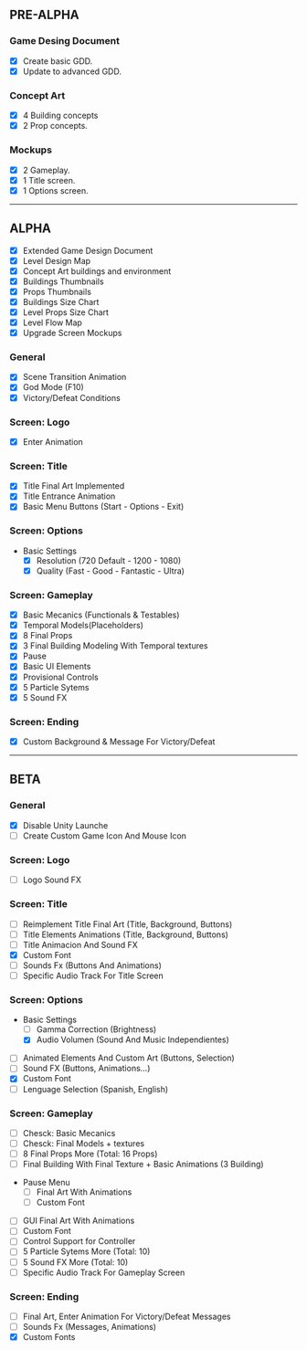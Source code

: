 ## PRE-ALPHA
### Game Desing Document
- [x] Create basic GDD.
- [x] Update to advanced GDD.

### Concept Art
- [x] 4 Building concepts
- [x] 2 Prop concepts.

### Mockups
- [x] 2 Gameplay.
- [x] 1 Title screen.
- [x] 1 Options screen.
___
## ALPHA
- [X] Extended Game Design Document
- [X] Level Design Map
- [x] Concept Art buildings and environment
- [x] Buildings Thumbnails
- [X] Props Thumbnails
- [x] Buildings Size Chart
- [x] Level Props Size Chart
- [x] Level Flow Map
- [X] Upgrade Screen Mockups

### General
- [x] Scene Transition Animation
- [X] God Mode (F10)
- [x] Victory/Defeat Conditions

### Screen: Logo
- [X] Enter Animation

### Screen: Title
- [X] Title Final Art Implemented
- [X] Title Entrance Animation
- [x] Basic Menu Buttons (Start - Options - Exit)

### Screen: Options
- Basic Settings
  - [x] Resolution (720 Default - 1200 - 1080)
  - [x] Quality (Fast - Good - Fantastic - Ultra)
  
### Screen: Gameplay
- [X] Basic Mecanics (Functionals & Testables)
- [X] Temporal Models(Placeholders)
- [X] 8 Final Props
- [X] 3 Final Building Modeling With Temporal textures
- [x] Pause
- [X] Basic UI Elements
- [x] Provisional Controls
- [x] 5 Particle Sytems
- [x] 5 Sound FX

### Screen: Ending
- [X] Custom Background & Message For Victory/Defeat
___
## BETA
### General
- [X] Disable Unity Launche
- [ ] Create Custom Game Icon And Mouse Icon

### Screen: Logo
- [ ] Logo Sound FX

### Screen: Title
- [ ] Reimplement Title Final Art (Title, Background, Buttons)
- [ ] Title Elements Animations (Title, Background, Buttons)
- [ ] Title Animacion And Sound FX 
- [X] Custom Font
- [ ] Sounds Fx (Buttons And Animations)
- [ ] Specific Audio Track For Title Screen

### Screen: Options
- Basic Settings
  - [ ] Gamma Correction (Brightness)
  - [X] Audio Volumen (Sound And Music Independientes)
- [ ]  Animated Elements And Custom Art (Buttons, Selection)
- [ ] Sound FX (Buttons, Animations...)
- [X] Custom Font
- [ ] Lenguage Selection (Spanish, English)

### Screen: Gameplay
- [ ] Chesck: Basic Mecanics
- [ ] Chesck: Final Models + textures
- [ ] 8 Final Props More (Total: 16 Props)
- [ ] Final Building With Final Texture + Basic Animations (3 Building)
- Pause Menu
  - [ ] Final Art With Animations
  - [ ] Custom Font
- [ ] GUI Final Art With Animations
- [ ] Custom Font
- [ ] Control Support for Controller
- [ ] 5 Particle Sytems More (Total: 10)
- [ ] 5 Sound FX More (Total: 10)
- [ ] Specific Audio Track For Gameplay Screen

### Screen: Ending
- [ ] Final Art, Enter Animation For Victory/Defeat Messages
- [ ] Sounds Fx (Messages, Animations)
- [X] Custom Fonts
